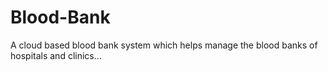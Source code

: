 # Blood-Bank
A cloud based blood bank system which helps manage the blood banks of hospitals and clinics...
